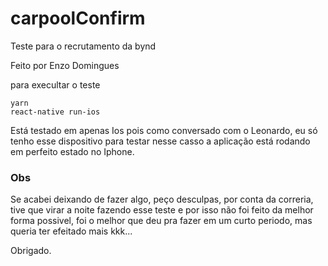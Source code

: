 # carpoolConfirm

Teste para o recrutamento da bynd

Feito por Enzo Domingues

para execultar o teste

```
yarn
react-native run-ios
```

Está testado em apenas Ios pois como conversado com o Leonardo, eu só tenho esse dispositivo para testar nesse casso a aplicação está rodando em perfeito estado no Iphone.

### Obs

Se acabei deixando de fazer algo, peço desculpas, por conta da correria, tive que virar a noite fazendo esse teste e por isso não foi feito da melhor forma possivel, foi o melhor que deu pra fazer em um curto periodo, mas queria ter efeitado mais kkk...

Obrigado.
